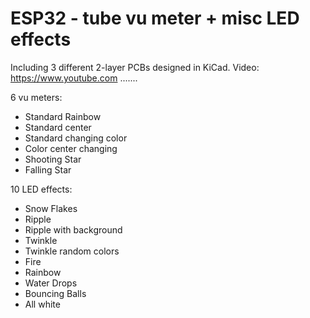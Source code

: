 # ESP32 - tube vu meter + misc LED effects

Including 3 different 2-layer PCBs designed in KiCad. 
Video: https://www.youtube.com .......

<!-- [![ko-fi](https://ko-fi.com/img/githubbutton_sm.svg)](https://ko-fi.com/K3K46PQW5) -->
<!-- This content will not appear in the rendered Markdown -->
6 vu meters:

- Standard Rainbow
- Standard center
- Standard changing color
- Color center changing
- Shooting Star
- Falling Star

10 LED effects:

- Snow Flakes
- Ripple
- Ripple with background
- Twinkle
- Twinkle random colors
- Fire
- Rainbow
- Water Drops
- Bouncing Balls
- All white
